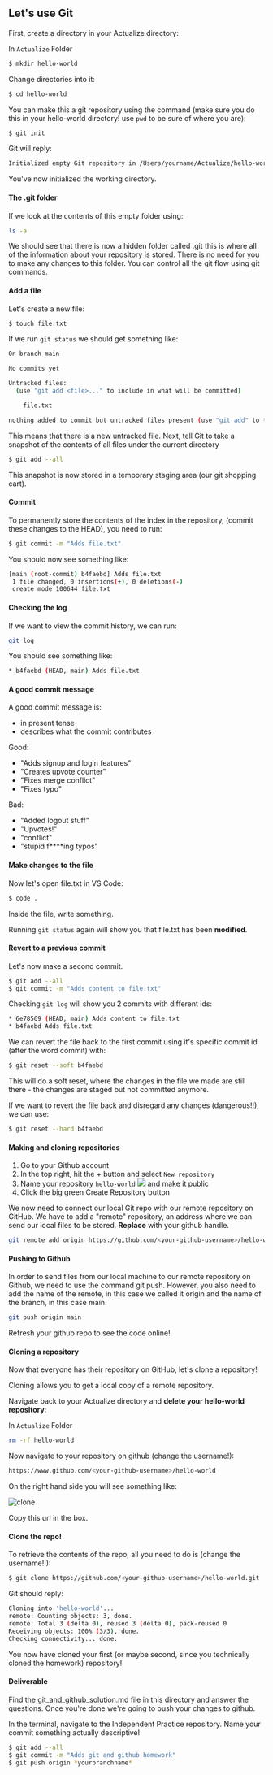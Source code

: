 ## Let's use Git

First, create a directory in your Actualize directory:

In `Actualize` Folder

```bash
$ mkdir hello-world
```

Change directories into it:

```bash
$ cd hello-world
```

You can make this a git repository using the command (make sure you do this in your hello-world directory! use `pwd` to be sure of where you are):

```bash
$ git init
```

Git will reply:

```bash
Initialized empty Git repository in /Users/yourname/Actualize/hello-world/.git/
```

You've now initialized the working directory.

#### The .git folder

If we look at the contents of this empty folder using:

```bash
ls -a
```

We should see that there is now a hidden folder called .git this is where all of the information about your repository is stored. There is no need for you to make any changes to this folder. You can control all the git flow using git commands.

#### Add a file

Let's create a new file:

```bash
$ touch file.txt
```

If we run `git status` we should get something like:

```bash
On branch main

No commits yet

Untracked files:
  (use "git add <file>..." to include in what will be committed)

	file.txt

nothing added to commit but untracked files present (use "git add" to track)
```

This means that there is a new untracked file. Next, tell Git to take a snapshot of the contents of all files under the current directory

```bash
$ git add --all
```

This snapshot is now stored in a temporary staging area (our git shopping cart).

#### Commit

To permanently store the contents of the index in the repository, (commit these changes to the HEAD), you need to run:

```bash
$ git commit -m "Adds file.txt"
```

You should now see something like:

```bash
[main (root-commit) b4faebd] Adds file.txt
 1 file changed, 0 insertions(+), 0 deletions(-)
 create mode 100644 file.txt
```

#### Checking the log

If we want to view the commit history, we can run:

```bash
git log
```

You should see something like:

```bash
* b4faebd (HEAD, main) Adds file.txt
```

#### A good commit message

A good commit message is:

- in present tense
- describes what the commit contributes

Good:

- "Adds signup and login features"
- "Creates upvote counter"
- "Fixes merge conflict"
- "Fixes typo"

Bad:

- "Added logout stuff"
- "Upvotes!"
- "conflict"
- "stupid f\*\*\*\*ing typos"

#### Make changes to the file

Now let's open file.txt in VS Code:

```bash
$ code .
```

Inside the file, write something.

Running `git status` again will show you that file.txt has been **modified**.

#### Revert to a previous commit

Let's now make a second commit.

```bash
$ git add --all
$ git commit -m "Adds content to file.txt"
```

Checking `git log` will show you 2 commits with different ids:

```bash
* 6e78569 (HEAD, main) Adds content to file.txt
* b4faebd Adds file.txt
```

We can revert the file back to the first commit using it's specific commit id (after the word commit) with:

```bash
$ git reset --soft b4faebd
```

This will do a soft reset, where the changes in the file we made are still there - the changes are staged but not committed anymore.

If we want to revert the file back and disregard any changes (dangerous!!), we can use:

```bash
$ git reset --hard b4faebd
```

#### Making and cloning repositories

1. Go to your Github account
2. In the top right, hit the + button and select `New repository`
3. Name your repository `hello-world`
   ![](https://help.github.com/assets/images/help/repository/repo-create-name.png) and make it public
4. Click the big green Create Repository button

We now need to connect our local Git repo with our remote repository on GitHub. We have to add a "remote" repository, an address where we can send our local files to be stored. **Replace** <your-github-username> with your github handle.

```bash
git remote add origin https://github.com/<your-github-username>/hello-world.git
```

#### Pushing to Github

In order to send files from our local machine to our remote repository on Github, we need to use the command git push. However, you also need to add the name of the remote, in this case we called it origin and the name of the branch, in this case main.

```bash
git push origin main
```

Refresh your github repo to see the code online!

#### Cloning a repository

Now that everyone has their repository on GitHub, let's clone a repository!

Cloning allows you to get a local copy of a remote repository.

Navigate back to your Actualize directory and **delete your hello-world repository**:

In `Actualize` Folder

```bash
rm -rf hello-world
```

Now navigate to your repository on github (change the username!):

```bash
https://www.github.com/<your-github-username>/hello-world
```

On the right hand side you will see something like:

![clone](https://cloud.githubusercontent.com/assets/40461/8228838/dfdc57a0-15a9-11e5-90a7-6c4fa8641ae6.jpg)

Copy this url in the box.

#### Clone the repo!

To retrieve the contents of the repo, all you need to do is (change the username!!):

```bash
$ git clone https://github.com/<your-github-username>/hello-world.git
```

Git should reply:

```bash
Cloning into 'hello-world'...
remote: Counting objects: 3, done.
remote: Total 3 (delta 0), reused 3 (delta 0), pack-reused 0
Receiving objects: 100% (3/3), done.
Checking connectivity... done.
```

You now have cloned your first (or maybe second, since you technically cloned the homework) repository!

#### Deliverable

Find the git_and_github_solution.md file in this directory and answer the questions. Once you're done we're going to push your changes to github.

In the terminal, navigate to the Independent Practice repository. Name your commit something actually descriptive!

```bash
$ git add --all
$ git commit -m "Adds git and github homework"
$ git push origin *yourbranchname*
```
